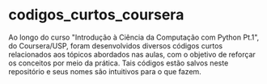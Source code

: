# codigos_curtos_coursera
Ao longo do curso "Introdução à Ciência da Computação com Python Pt.1", do Coursera/USP, foram desenvolvidos diversos códigos curtos relacionados aos tópicos abordados nas aulas, com o objetivo de reforçar os conceitos por meio da prática. Tais códigos estão salvos neste repositório e seus nomes são intuitivos para o que fazem.
